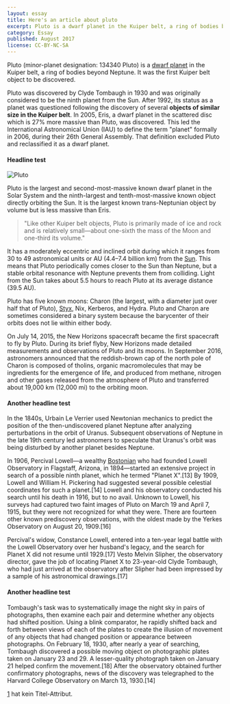```yaml
---
layout: essay
title: Here's an article about pluto
excerpt: Pluto is a dwarf planet in the Kuiper belt, a ring of bodies beyond Neptune. It was the first Kuiper belt object to be discovered.
category: Essay
published: August 2017
license: CC-BY-NC-SA
---
```


Pluto (minor-planet designation: 134340 Pluto) is a [dwarf planet](https://en.wikipedia.org/wiki/Dwarf_planet "dwarf planet") in the Kuiper belt, a ring of bodies beyond Neptune. It was the first Kuiper belt object to be discovered.

Pluto was discovered by Clyde Tombaugh in 1930 and was originally considered to be the ninth planet from the Sun. After 1992, its status as a planet was questioned following the discovery of several **objects of similar size in the Kuiper belt**. In 2005, Eris, a dwarf planet in the scattered disc which is 27% more massive than Pluto, was discovered. This led the International Astronomical Union (IAU) to define the term "planet" formally in 2006, during their 26th General Assembly. That definition excluded Pluto and reclassified it as a dwarf planet.

#### Headline test

![Pluto]({{site.baseurl}}/img/pluto.jpg)

Pluto is the largest and second-most-massive known dwarf planet in the Solar System and the ninth-largest and tenth-most-massive known object directly orbiting the Sun. It is the largest known trans-Neptunian object by volume but is less massive than Eris.

> "Like other Kuiper belt objects, Pluto is primarily made of ice and rock and is relatively small—about one-sixth the mass of the Moon and one-third its volume."

It has a moderately eccentric and inclined orbit during which it ranges from 30 to 49 astronomical units or AU (4.4–7.4 billion km) from the [Sun](#cite-01). This means that Pluto periodically comes closer to the Sun than Neptune, but a stable orbital resonance with Neptune prevents them from colliding. Light from the Sun takes about 5.5 hours to reach Pluto at its average distance (39.5 AU).

Pluto has five known moons: Charon (the largest, with a diameter just over half that of Pluto), [Styx](https://en.wikipedia.org/wiki/Dwarf_planet "dwarf planet"), Nix, Kerberos, and Hydra. Pluto and Charon are sometimes considered a binary system because the barycenter of their orbits does not lie within either body.

On July 14, 2015, the New Horizons spacecraft became the first spacecraft to fly by Pluto. During its brief flyby, New Horizons made detailed measurements and observations of Pluto and its moons. In September 2016, astronomers announced that the reddish-brown cap of the north pole of Charon is composed of tholins, organic macromolecules that may be ingredients for the emergence of life, and produced from methane, nitrogen and other gases released from the atmosphere of Pluto and transferred about 19,000 km (12,000 mi) to the orbiting moon.

#### Another headline test

In the 1840s, Urbain Le Verrier used Newtonian mechanics to predict the position of the then-undiscovered planet Neptune after analyzing perturbations in the orbit of Uranus. Subsequent observations of Neptune in the late 19th century led astronomers to speculate that Uranus's orbit was being disturbed by another planet besides Neptune.

In 1906, Percival Lowell—a wealthy [Bostonian](https://en.wikipedia.org/wiki/Dwarf_planet "dwarf planet") who had founded Lowell Observatory in Flagstaff, Arizona, in 1894—started an extensive project in search of a possible ninth planet, which he termed "Planet X".[13] By 1909, Lowell and William H. Pickering had suggested several possible celestial coordinates for such a planet.[14] Lowell and his observatory conducted his search until his death in 1916, but to no avail. Unknown to Lowell, his surveys had captured two faint images of Pluto on March 19 and April 7, 1915, but they were not recognized for what they were. There are fourteen other known prediscovery observations, with the oldest made by the Yerkes Observatory on August 20, 1909.[16]

Percival's widow, Constance Lowell, entered into a ten-year legal battle with the Lowell Observatory over her husband's legacy, and the search for Planet X did not resume until 1929.[17] Vesto Melvin Slipher, the observatory director, gave the job of locating Planet X to 23-year-old Clyde Tombaugh, who had just arrived at the observatory after Slipher had been impressed by a sample of his astronomical drawings.[17]

#### Another headline test

Tombaugh's task was to systematically image the night sky in pairs of photographs, then examine each pair and determine whether any objects had shifted position. Using a blink comparator, he rapidly shifted back and forth between views of each of the plates to create the illusion of movement of any objects that had changed position or appearance between photographs. On February 18, 1930, after nearly a year of searching, Tombaugh discovered a possible moving object on photographic plates taken on January 23 and 29. A lesser-quality photograph taken on January 21 helped confirm the movement.[18] After the observatory obtained further confirmatory photographs, news of the discovery was telegraphed to the Harvard College Observatory on March 13, 1930.[14]

[1](#cite-01) hat kein Titel-Attribut.
